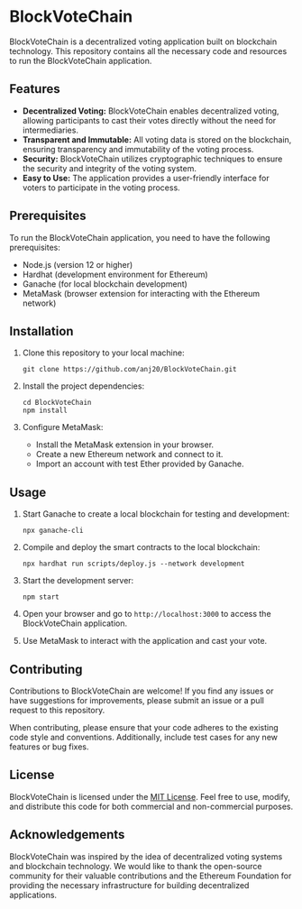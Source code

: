 # BlockVoteChain 

BlockVoteChain is a decentralized voting application built on blockchain technology. This repository contains all the necessary code and resources to run the BlockVoteChain application.

## Features

- **Decentralized Voting:** BlockVoteChain enables decentralized voting, allowing participants to cast their votes directly without the need for intermediaries.
- **Transparent and Immutable:** All voting data is stored on the blockchain, ensuring transparency and immutability of the voting process.
- **Security:** BlockVoteChain utilizes cryptographic techniques to ensure the security and integrity of the voting system.
- **Easy to Use:** The application provides a user-friendly interface for voters to participate in the voting process.

## Prerequisites

To run the BlockVoteChain application, you need to have the following prerequisites:

- Node.js (version 12 or higher)
- Hardhat (development environment for Ethereum)
- Ganache (for local blockchain development)
- MetaMask (browser extension for interacting with the Ethereum network)

## Installation

1. Clone this repository to your local machine:

   ```
   git clone https://github.com/anj20/BlockVoteChain.git
   ```

2. Install the project dependencies:

   ```
   cd BlockVoteChain
   npm install
   ```

3. Configure MetaMask:

   - Install the MetaMask extension in your browser.
   - Create a new Ethereum network and connect to it.
   - Import an account with test Ether provided by Ganache.

## Usage

1. Start Ganache to create a local blockchain for testing and development:

   ```
   npx ganache-cli
   ```

2. Compile and deploy the smart contracts to the local blockchain:

   ```
   npx hardhat run scripts/deploy.js --network development
   ```

3. Start the development server:

   ```
   npm start
   ```

4. Open your browser and go to `http://localhost:3000` to access the BlockVoteChain application.

5. Use MetaMask to interact with the application and cast your vote.

## Contributing

Contributions to BlockVoteChain are welcome! If you find any issues or have suggestions for improvements, please submit an issue or a pull request to this repository.

When contributing, please ensure that your code adheres to the existing code style and conventions. Additionally, include test cases for any new features or bug fixes.

## License

BlockVoteChain is licensed under the [MIT License](LICENSE). Feel free to use, modify, and distribute this code for both commercial and non-commercial purposes.

## Acknowledgements

BlockVoteChain was inspired by the idea of decentralized voting systems and blockchain technology. We would like to thank the open-source community for their valuable contributions and the Ethereum Foundation for providing the necessary infrastructure for building decentralized applications.
